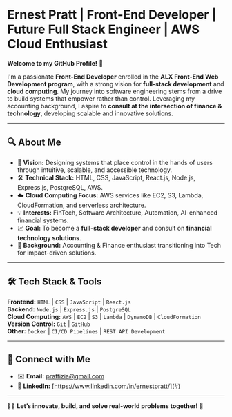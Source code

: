 # Ernest Pratt | Front-End Developer | Future Full Stack Engineer | AWS Cloud Enthusiast  

**Welcome to my GitHub Profile!** 👋  

I'm a passionate **Front-End Developer** enrolled in the **ALX Front-End Web Development program**, with a strong vision for **full-stack development** and **cloud computing**. My journey into software engineering stems from a drive to build systems that empower rather than control. Leveraging my accounting background, I aspire to **consult at the intersection of finance & technology**, developing scalable and innovative solutions.

---

## 🔍 About Me  
- 🎯 **Vision:** Designing systems that place control in the hands of users through intuitive, scalable, and accessible technology.
- 🛠 **Technical Stack:** HTML, CSS, JavaScript, React.js, Node.js, Express.js, PostgreSQL, AWS.
- ☁️ **Cloud Computing Focus:** AWS services like EC2, S3, Lambda, CloudFormation, and serverless architecture.
- 💡 **Interests:** FinTech, Software Architecture, Automation, AI-enhanced financial systems.
- 📈 **Goal:** To become a **full-stack developer** and consult on **financial technology solutions**.
- 💼 **Background:** Accounting & Finance enthusiast transitioning into Tech for impact-driven solutions.

---

## 🛠 Tech Stack & Tools  

**Frontend:** `HTML` | `CSS` | `JavaScript` | `React.js`  
**Backend:** `Node.js` | `Express.js` | `PostgreSQL`  
**Cloud Computing:** `AWS` | `EC2` | `S3` | `Lambda` | `DynamoDB` | `CloudFormation`  
**Version Control:** `Git` | `GitHub`  
**Other:** `Docker` | `CI/CD Pipelines` | `REST API Development`  

---

## 💬 Connect with Me  

- ✉️ **Email:** [prattizia@gmail.com](mailto:prattizia@gmail.com)
- 🔗 **LinkedIn:** [https://www.linkedin.com/in/ernestpratt/](#)

---

👨‍💻 **Let’s innovate, build, and solve real-world problems together!** 🚀
